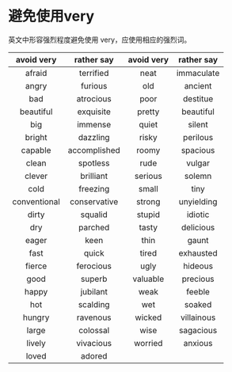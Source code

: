 
避免使用very
=========


英文中形容强烈程度避免使用 very，应使用相应的强烈词。

| avoid very   | rather say   | avoid very   | rather say   |
|:------------:|:------------:|:------------:|:------------:|
| afraid       | terrified    | neat         | immaculate   |
| angry        | furious      | old          | ancient      |
| bad          | atrocious    | poor         | destitue     |
| beautiful    | exquisite    | pretty       | beautiful    |
| big          | immense      | quiet        | silent       |
| bright       | dazzling     | risky        | perilous     |
| capable      | accomplished | roomy        | spacious     |
| clean        | spotless     | rude         | vulgar       |
| clever       | brilliant    | serious      | solemn       |
| cold         | freezing     | small        | tiny         |
| conventional | conservative | strong       | unyielding   |
| dirty        | squalid      | stupid       | idiotic      |
| dry          | parched      | tasty        | delicious    |
| eager        | keen         | thin         | gaunt        |
| fast         | quick        | tired        | exhausted    |
| fierce       | ferocious    | ugly         | hideous      |
| good         | superb       | valuable     | precious     |
| happy        | jubilant     | weak         | feeble       |
| hot          | scalding     | wet          | soaked       |
| hungry       | ravenous     | wicked       | villainous   |
| large        | colossal     | wise         | sagacious    |
| lively       | vivacious    | worried      | anxious      |
| loved        | adored       |              |              |
